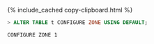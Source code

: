 {% include_cached copy-clipboard.html %}
~~~ sql
> ALTER TABLE t CONFIGURE ZONE USING DEFAULT;
~~~

~~~
CONFIGURE ZONE 1
~~~
